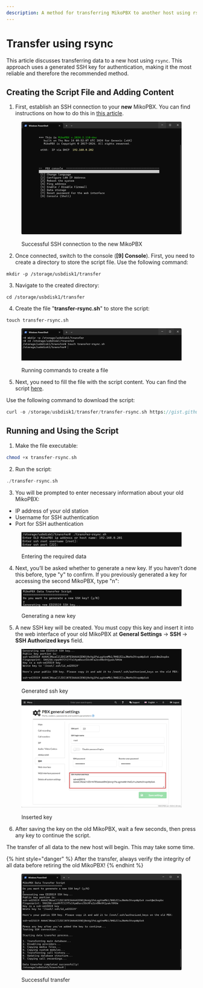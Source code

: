 ```yaml
---
description: A method for transferring MikoPBX to another host using rsync (preferred)
---
```


# Transfer using rsync

This article discusses transferring data to a new host using `rsync`. This approach uses a generated SSH key for authentication, making it the most reliable and therefore the recommended method.

## Creating the Script File and Adding Content

1. First, establish an SSH connection to your **new** MikoPBX. You can find instructions on how to do this in [this article](../../troubleshooting/connecting-to-a-pbx-using-ssh/connecting-to-a-pbx-using-an-ssh-client.md).

<figure><img src="../../../.gitbook/assets/sshConnection.png" alt=""><figcaption><p>Successful SSH connection to the new MikoPBX</p></figcaption></figure>

2. Once connected, switch to the console (**\[9] Console**). First, you need to create a directory to store the script file. Use the following command:

```
mkdir -p /storage/usbdisk1/transfer
```

3. Navigate to the created directory:

```
cd /storage/usbdisk1/transfer
```

4. Create the file "**transfer-rsync.sh**" to store the script:

```
touch transfer-rsync.sh
```

<figure><img src="../../../.gitbook/assets/image (41).png" alt=""><figcaption><p>Running commands to create a file</p></figcaption></figure>

5. Next, you need to fill the file with the script content. You can find the script [here](https://gist.github.com/excla1mmm/c9891306b459cac0c7ea3c785ab0936e).

Use the following command to download the script:

```php
curl -o /storage/usbdisk1/transfer/transfer-rsync.sh https://gist.githubusercontent.com/excla1mmm/c9891306b459cac0c7ea3c785ab0936e/raw/41ada1e25e2c60b64d69f17120d3147da188cf27/transfer-rsync.sh
```

## Running and Using the Script

1. Make the file executable:

```php
chmod +x transfer-rsync.sh
```

2. Run the script:

```php
./transfer-rsync.sh
```

3. You will be prompted to enter necessary information about your old MikoPBX:

* IP address of your old station
* Username for SSH authentication
* Port for SSH authentication

<figure><img src="../../../.gitbook/assets/image (42).png" alt=""><figcaption><p>Entering the required data</p></figcaption></figure>

4. Next, you’ll be asked whether to generate a new key. If you haven’t done this before, type "y" to confirm. If you previously generated a key for accessing the second MikoPBX, type "n":

<figure><img src="../../../.gitbook/assets/image (43).png" alt=""><figcaption><p>Generating a new key</p></figcaption></figure>

5. A new SSH key will be created. You must copy this key and insert it into the web interface of your old MikoPBX at **General Settings** → **SSH** → **SSH Authorized keys** field.

<figure><img src="../../../.gitbook/assets/image (44).png" alt=""><figcaption><p>Generated ssh key</p></figcaption></figure>

<figure><img src="../../../.gitbook/assets/SshAuthorizedKeysField.png" alt=""><figcaption><p>Inserted key</p></figcaption></figure>

6. After saving the key on the old MikoPBX, wait a few seconds, then press any key to continue the script.

The transfer of all data to the new host will begin. This may take some time.

{% hint style="danger" %}
After the transfer, always verify the integrity of all data before retiring the old MikoPBX!
{% endhint %}

<figure><img src="../../../.gitbook/assets/image (45).png" alt=""><figcaption><p>Successful transfer</p></figcaption></figure>
